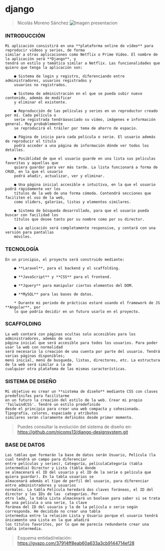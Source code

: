 # django
> Nicolás Moreno Sánchez
![Imagen presentacion](https://i.imgur.com/aUzttJS.jpg)

### INTRODUCCIÓN

	Mi aplicación consistirá en una **plataforma online de vídeo** para reproducir vídeos y series, de forma
	similar a otras aplicaciones como Netflix o Prime Video. El nombre de la aplicación será **Django**, y 
	tendrá un estilo y temática similar a Netflix. Las funcionalidades que quiero que tenga la aplicación son:

		● Sistema de login y registro, diferenciando entre administradores, usuarios registrados y 
		usuarios no registrados.
		
		● Sistema de administración en el que se pueda subir nuevo contenido, además de modificar 
		y eliminar el existente.
		
		● Reproducción de las películas y series en un reproductor creado por mí. Cada película o 
		serie registrada tendráasociado su vídeo, imágenes e información general. Muy probablemente 
		se reproducirá el tráiler por tema de ahorro de espacio.
		
		● Página de inicio para cada película o serie. El usuario además de reproducir el título 
		podrá acceder a una página de información dónde ver todos los detalles.
		
		● Posiblidad de que el usuario guarde en una lista sus películas favoritas y aquellas que
		quiera guardar para ver más tarde. La lista funcionará a forma de CRUD, en la que el usuario 
		podrá añadir, actualizar, ver y eliminar.
		
		● Una página inicial accesible e intuitiva, en la que el usuario podrá rápidamente ver los 
		títulos de la web de una forma cómoda. Contendrá secciones que faciliten el uso de la web, 
		como sliders, galerías, listas y elementos similares.
		
		● Sistema de búsqueda desarrollado, para que el usuario pueda buscar con facilidad los 
		títulos que desee tanto por su nombre como por su director.
		
		● La aplicación será completamente responsive, y contará con una versión para pantallas
		móviles.

### TECNOLOGÍA

	En un principio, el proyecto será construido mediante:

		● **Laravel**, para el backend y el scaffolding.
		
		● **JavaScript** y **CSS** para el frontend.
		
		● **Jquery** para manipular ciertos elementos del DOM.
		
		● **MySQL** para las bases de datos.
		
		* Durante mi periodo de prácticas estaré usando el framework de JS **Angular**, por 
		lo que podría decidir en un futuro usarlo en el proyecto.

### SCAFFOLDING

	La web contará con páginas ocultas solo accesibles para los administradores, además de una 
	página inicial que será accesible para todos los usuarios. Para poder usar la web con normalidad 
	será necesario la creación de una cuenta por parte del usuario. Tendrá varias páginas disponibles; 
	menú inicial, menú de busqueda, listas, directores, etc. La estructura de la web será similar a la de 
	cualquier otra platafoma de las mismas características.

### SISTEMA DE DISEÑO

	Mi objetivo es crear un **sistema de diseño** mediante CSS con clases predefinifas para facilitarme 
	en un futuro la creación del estilo de la web. Crear mi propio 'TailwindCSS'. Tendré un estilo predefinido
	desde el principio para crear una web compacta y cohesionada. Tipografía, colores, espaciado y atributos 
	similares serán claramente definidos desde primer momento.
	
> Puedes consultar la evolución del sistema de diseño en: https://github.com/nicoms13/django-designsystem.git

### BASE DE DATOS

	Las tablas que formarán la base de datos serán Usuario, Película (la cual tendrá un campo para diferenciar
	entre películas y series), Categoría, películaCategoría (tabla intermedia) Director y Lista (tabla donde 
	se almacenará el ID del usuario y el ID de la serie o película que quiera guardar). En la tabla usuarios se 
	almacenará además el tipo de perfil del usuario, para diferenciar entre administradores y usuarios 
	normales. La tabla Película heredará dos claves foráneas, el ID del director y los IDs de las  categorías. Por 
	otro lado, la tabla Lista almacenará un boolean para saber si se trata de una película o una serie, la clave
	foránea del ID del usuario y la de la película o serie según corresponda. He decidido no crear una tabla 
	intermedia entre la relación Lista y Usuario porque el usuario tendrá únicamente una Lista en la que añadirá
	los títulos favoritos, por lo que me parecía redundante crear una tabla intermedia.

> Esquema entidad/relación: https://gyazo.com/37914ff8eab60a633a3cb9144714ef28
